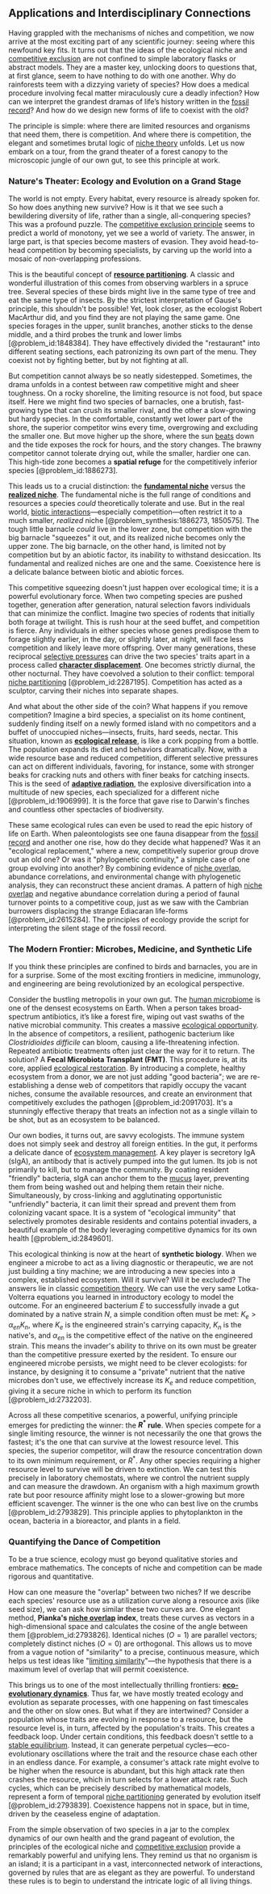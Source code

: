## Applications and Interdisciplinary Connections

Having grappled with the mechanisms of niches and competition, we now arrive at the most exciting part of any scientific journey: seeing where this newfound key fits. It turns out that the ideas of the ecological niche and [competitive exclusion](@article_id:166001) are not confined to simple laboratory flasks or abstract models. They are a master key, unlocking doors to questions that, at first glance, seem to have nothing to do with one another. Why do rainforests teem with a dizzying variety of species? How does a medical procedure involving fecal matter miraculously cure a deadly infection? How can we interpret the grandest dramas of life’s history written in the [fossil record](@article_id:136199)? And how do we design new forms of life to coexist with the old?

The principle is simple: where there are limited resources and organisms that need them, there is competition. And where there is competition, the elegant and sometimes brutal logic of [niche theory](@article_id:272506) unfolds. Let us now embark on a tour, from the grand theater of a forest canopy to the microscopic jungle of our own gut, to see this principle at work.

### Nature's Theater: Ecology and Evolution on a Grand Stage

The world is not empty. Every habitat, every resource is already spoken for. So how does anything new survive? How is it that we see such a bewildering diversity of life, rather than a single, all-conquering species? This was a profound puzzle. The [competitive exclusion principle](@article_id:137276) seems to predict a world of monotony, yet we see a world of variety. The answer, in large part, is that species become masters of evasion. They avoid head-to-head competition by becoming specialists, by carving up the world into a mosaic of non-overlapping professions.

This is the beautiful concept of **[resource partitioning](@article_id:136121)**. A classic and wonderful illustration of this comes from observing warblers in a spruce tree. Several species of these birds might live in the same type of tree and eat the same type of insects. By the strictest interpretation of Gause's principle, this shouldn't be possible! Yet, look closer, as the ecologist Robert MacArthur did, and you find they are not playing the same game. One species forages in the upper, sunlit branches, another sticks to the dense middle, and a third probes the trunk and lower limbs [@problem_id:1848384]. They have effectively divided the "restaurant" into different seating sections, each patronizing its own part of the menu. They coexist not by fighting better, but by not fighting at all.

But competition cannot always be so neatly sidestepped. Sometimes, the drama unfolds in a contest between raw competitive might and sheer toughness. On a rocky shoreline, the limiting resource is not food, but space itself. Here we might find two species of barnacles, one a brutish, fast-growing type that can crush its smaller rival, and the other a slow-growing but hardy species. In the comfortable, constantly wet lower part of the shore, the superior competitor wins every time, overgrowing and excluding the smaller one. But move higher up the shore, where the sun [beats](@article_id:191434) down and the tide exposes the rock for hours, and the story changes. The brawny competitor cannot tolerate drying out, while the smaller, hardier one can. This high-tide zone becomes a **spatial refuge** for the competitively inferior species [@problem_id:1886273].

This leads us to a crucial distinction: the **[fundamental niche](@article_id:274319)** versus the **[realized niche](@article_id:274917)**. The fundamental niche is the full range of conditions and resources a species *could* theoretically tolerate and use. But in the real world, [biotic interactions](@article_id:195780)—especially competition—often restrict it to a much smaller, *realized* niche [@problem_synthesis:1886273, 1850575]. The tough little barnacle *could* live in the lower zone, but competition with the big barnacle "squeezes" it out, and its realized niche becomes only the upper zone. The big barnacle, on the other hand, is limited not by competition but by an abiotic factor, its inability to withstand desiccation. Its fundamental and realized niches are one and the same. Coexistence here is a delicate balance between biotic and abiotic forces.

This competitive squeezing doesn't just happen over ecological time; it is a powerful
evolutionary force. When two competing species are pushed together, generation after generation, natural selection favors individuals that can minimize the conflict. Imagine two species of rodents that initially both forage at twilight. This is rush hour at the seed buffet, and competition is fierce. Any individuals in either species whose genes predispose them to forage slightly earlier, in the day, or slightly later, at night, will face less competition and likely leave more offspring. Over many generations, these reciprocal [selective pressures](@article_id:174984) can drive the two species' traits apart in a process called **[character displacement](@article_id:139768)**. One becomes strictly diurnal, the other nocturnal. They have coevolved a solution to their conflict: temporal [niche partitioning](@article_id:164790) [@problem_id:2287195]. Competition has acted as a sculptor, carving their niches into separate shapes.

And what about the other side of the coin? What happens if you remove competition? Imagine a bird species, a specialist on its home continent, suddenly finding itself on a newly formed island with no competitors and a buffet of unoccupied niches—insects, fruits, hard seeds, nectar. This situation, known as **[ecological release](@article_id:169469)**, is like a cork popping from a bottle. The population expands its diet and behaviors dramatically. Now, with a wide resource base and reduced competition, different selective pressures can act on different individuals, favoring, for instance, some with stronger beaks for cracking nuts and others with finer beaks for catching insects. This is the seed of **[adaptive radiation](@article_id:137648)**, the explosive diversification into a multitude of new species, each specialized for a different niche [@problem_id:1906999]. It is the force that gave rise to Darwin's finches and countless other spectacles of biodiversity.

These same ecological rules can even be used to read the epic history of life on Earth. When paleontologists see one fauna disappear from the [fossil record](@article_id:136199) and another one rise, how do they decide what happened? Was it an "ecological replacement," where a new, competitively superior group drove out an old one? Or was it "phylogenetic continuity," a simple case of one group evolving into another? By combining evidence of [niche overlap](@article_id:182186), abundance correlations, and environmental change with phylogenetic analysis, they can reconstruct these ancient dramas. A pattern of high [niche overlap](@article_id:182186) and negative abundance correlation during a period of faunal turnover points to a competitive coup, just as we saw with the Cambrian burrowers displacing the strange Ediacaran life-forms [@problem_id:2615284]. The principles of ecology provide the script for interpreting the silent stage of the fossil record.

### The Modern Frontier: Microbes, Medicine, and Synthetic Life

If you think these principles are confined to birds and barnacles, you are in for a surprise. Some of the most exciting frontiers in medicine, immunology, and engineering are being revolutionized by an ecological perspective.

Consider the bustling metropolis in your own gut. The [human microbiome](@article_id:137988) is one of the densest ecosystems on Earth. When a person takes broad-spectrum antibiotics, it’s like a forest fire, wiping out vast swaths of the native microbial community. This creates a massive [ecological opportunity](@article_id:143171). In the absence of competitors, a resilient, pathogenic bacterium like *Clostridioides difficile* can bloom, causing a life-threatening infection. Repeated antibiotic treatments often just clear the way for it to return. The solution? A **Fecal Microbiota Transplant (FMT)**. This procedure is, at its core, applied [ecological restoration](@article_id:142145). By introducing a complete, healthy ecosystem from a donor, we are not just adding "good bacteria"; we are re-establishing a dense web of competitors that rapidly occupy the vacant niches, consume the available resources, and create an environment that competitively excludes the pathogen [@problem_id:2091703]. It's a stunningly effective therapy that treats an infection not as a single villain to be shot, but as an ecosystem to be balanced.

Our own bodies, it turns out, are savvy ecologists. The immune system does not simply seek and destroy all foreign entities. In the gut, it performs a delicate dance of [ecosystem management](@article_id:201963). A key player is secretory IgA (sIgA), an antibody that is actively pumped into the gut lumen. Its job is not primarily to kill, but to manage the community. By coating resident "friendly" bacteria, sIgA can anchor them to the [mucus](@article_id:191859) layer, preventing them from being washed out and helping them retain their niche. Simultaneously, by cross-linking and agglutinating opportunistic "unfriendly" bacteria, it can limit their spread and prevent them from colonizing vacant space. It is a system of "ecological immunity" that selectively promotes desirable residents and contains potential invaders, a beautiful example of the body leveraging competitive dynamics for its own health [@problem_id:2849601].

This ecological thinking is now at the heart of **synthetic biology**. When we engineer a microbe to act as a living diagnostic or therapeutic, we are not just building a tiny machine; we are introducing a new species into a complex, established ecosystem. Will it survive? Will it be excluded? The answers lie in classic [competition theory](@article_id:182028). We can use the very same Lotka-Volterra equations you learned in introductory ecology to model the outcome. For an engineered bacterium $E$ to successfully invade a gut dominated by a native strain $N$, a simple condition often must be met: $K_e > \alpha_{en} K_n$, where $K_e$ is the engineered strain's carrying capacity, $K_n$ is the native's, and $\alpha_{en}$ is the competitive effect of the native on the engineered strain. This means the invader's ability to thrive on its own must be greater than the competitive pressure exerted by the resident. To ensure our engineered microbe persists, we might need to be clever ecologists: for instance, by designing it to consume a "private" nutrient that the native microbes don't use, we effectively increase its $K_e$ and reduce competition, giving it a secure niche in which to perform its function [@problem_id:2732203].

Across all these competitive scenarios, a powerful, unifying principle emerges for predicting the winner: the **$R^*$ rule**. When species compete for a single limiting resource, the winner is not necessarily the one that grows the fastest; it's the one that can survive at the lowest resource level. This species, the superior competitor, will draw the resource concentration down to its own minimum requirement, or $R^*$. Any other species requiring a higher resource level to survive will be driven to extinction. We can test this precisely in laboratory chemostats, where we control the nutrient supply and can measure the drawdown. An organism with a high maximum growth rate but poor resource affinity might lose to a slower-growing but more efficient scavenger. The winner is the one who can best live on the crumbs [@problem_id:2793829]. This principle applies to phytoplankton in the ocean, bacteria in a bioreactor, and plants in a field.

### Quantifying the Dance of Competition

To be a true science, ecology must go beyond qualitative stories and embrace mathematics. The concepts of niche and competition can be made rigorous and quantitative.

How can one measure the "overlap" between two niches? If we describe each species' resource use as a utilization curve along a resource axis (like seed size), we can ask how similar these two curves are. One elegant method, **Pianka's [niche overlap](@article_id:182186) index**, treats these curves as vectors in a high-dimensional space and calculates the cosine of the angle between them [@problem_id:2793826]. Identical niches ($O=1$) are parallel vectors; completely distinct niches ($O=0$) are orthogonal. This allows us to move from a vague notion of "similarity" to a precise, continuous measure, which helps us test ideas like "[limiting similarity](@article_id:188013)"—the hypothesis that there is a maximum level of overlap that will permit coexistence.

This brings us to one of the most intellectually thrilling frontiers: **[eco-evolutionary dynamics](@article_id:186912)**. Thus far, we have mostly treated ecology and evolution as separate processes, with one happening on fast timescales and the other on slow ones. But what if they are intertwined? Consider a population whose traits are evolving in response to a resource, but the resource level is, in turn, affected by the population's traits. This creates a feedback loop. Under certain conditions, this feedback doesn't settle to a [stable equilibrium](@article_id:268985). Instead, it can generate perpetual cycles—eco-evolutionary oscillations where the trait and the resource chase each other in an endless dance. For example, a consumer's attack rate might evolve to be higher when the resource is abundant, but this high attack rate then crashes the resource, which in turn selects for a lower attack rate. Such cycles, which can be precisely described by mathematical models, represent a form of temporal [niche partitioning](@article_id:164790) generated by evolution itself [@problem_id:2793839]. Coexistence happens not in space, but in time, driven by the ceaseless engine of adaptation.

From the simple observation of two species in a jar to the complex dynamics of our own health and the grand pageant of evolution, the principles of the ecological niche and [competitive exclusion](@article_id:166001) provide a remarkably powerful and unifying lens. They remind us that no organism is an island; it is a participant in a vast, interconnected network of interactions, governed by rules that are as elegant as they are powerful. To understand these rules is to begin to understand the intricate logic of all living things.